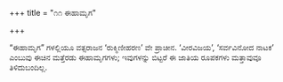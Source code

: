 +++
title = "೧೧ ಈಹಾಮೃಗ"

+++


“ಈಹಾಮೃಗ” ಗಳಲ್ಲಿಯೂ ವತ್ಸರಾಜನ ‘ರುಕ್ಮಿಣೀಹರಣ’ ವೇ ಪ್ರಾಚೀನ. ‘ವೀರವಿಜಯ’, ‘ಸರ್ವವಿನೋದ ನಾಟಕ’ ಎಂಬುವು ಈಚಿನ ಮತ್ತೆರಡು ಈಹಾಮೃಗಗಳು; ಇವುಗಳನ್ನು ಬಿಟ್ಟರೆ ಈ ಜಾತಿಯ ರೂಪಕಗಳು ಮತ್ತಾವುವೂ ತಿಳಿದುಬಂದಿಲ್ಲ.

